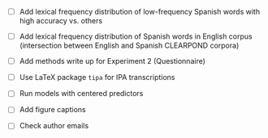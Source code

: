 -   [ ] Add lexical frequency distribution of low-frequency Spanish words with high accuracy vs. others

-   [ ] Add lexical frequency distribution of Spanish words in English corpus (intersection between English and Spanish CLEARPOND corpora)

-   [ ] Add methods write up for Experiment 2 (Questionnaire)

-   [ ] Use LaTeX package `tipa` for IPA transcriptions

-   [ ] Run models with centered predictors

-   [ ] Add figure captions

-   [ ] Check author emails
